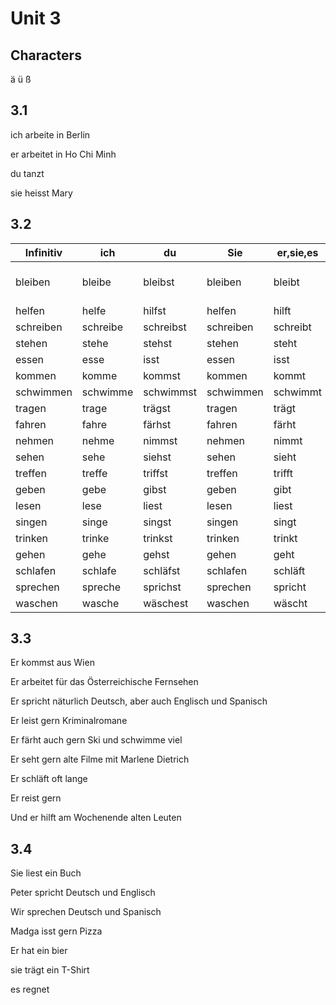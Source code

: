 # Unit 3

## Characters

ä ü ß

## 3.1

ich arbeite in Berlin

er arbeitet in Ho Chi Minh

du tanzt

sie heisst Mary

## 3.2

| Infinitiv | ich | du | Sie | er,sie,es | wir | ihr | Sie | sie | Englisch |
|-----------|-----|----|-----|-----------|-----|-----|-----|-----|----------|
| bleiben | bleibe | bleibst | bleiben | bleibt | bleiben | bleibt | bleiben | bleiben | stay/ remain keep |
| helfen | helfe | hilfst | helfen | hilft | helfen | helft | helfen | helfen | help |
| schreiben | schreibe | schreibst | schreiben | schreibt | schreiben | schreibt | schreiben | schreiben | write |
| stehen | stehe | stehst | stehen | steht | stehen | steht | stehen | stehen | stand |
| essen | esse | isst | essen | isst | essen | esst | essen | essen | eat |
| kommen | komme | kommst | kommen | kommt | kommen | kommt | kommen | kommen | come |
| schwimmen | schwimme | schwimmst | schwimmen | schwimmt | schwimmen | schwimmt | schwimmen | schwimmen | swimm |
| tragen | trage | trägst | tragen | trägt | tragen | tragt | tragen | tragen | carry |
| fahren | fahre | färhst | fahren | färht | fahren | fahrt | fahren | farhen | drive |
| nehmen | nehme | nimmst | nehmen | nimmt | nehmen | nehmt | nehmen | nehmen | take |
| sehen | sehe | siehst | sehen | sieht | sehen | seht | sehen | sehen | see |
| treffen | treffe | triffst | treffen | trifft | treffen | trefft | treffen | treffen | meet |
| geben | gebe | gibst | geben | gibt | geben | gebt | geben | geben | give |
| lesen | lese | liest | lesen | liest | lesen | lest | lesen | lesen | read |
| singen | singe | singst | singen | singt | singen | singt | singen | singen | sing |
| trinken | trinke | trinkst | trinken | trinkt | trinken | trinkt | trinken | trinken | drink |
| gehen | gehe | gehst | gehen | geht | gehen | geht | gehen | gehen | go |
| schlafen | schlafe | schläfst | schlafen | schläft | schlafen | schlaft | schlafen | schlafen | sleep |
| sprechen | spreche | sprichst | sprechen | spricht | sprechen | sprecht | sprechen | sprechen | speak |
| waschen | wasche | wäschest | waschen | wäscht | waschen | wascht | waschen | waschen | wash |

## 3.3

Er kommst aus Wien

Er arbeitet für das Österreichische Fernsehen

Er spricht näturlich Deutsch, aber auch Englisch und Spanisch

Er leist gern Kriminalromane

Er färht auch gern Ski und schwimme viel

Er seht gern alte Filme mit Marlene Dietrich

Er schläft oft lange

Er reist gern

Und er hilft am Wochenende alten Leuten

## 3.4

Sie liest ein Buch

Peter spricht Deutsch und Englisch

Wir sprechen Deutsch und Spanisch

Madga isst gern Pizza

Er hat ein bier

sie trägt ein T-Shirt

es regnet
